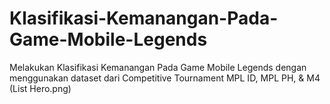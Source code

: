 # Klasifikasi-Kemanangan-Pada-Game-Mobile-Legends
Melakukan Klasifikasi Kemanangan Pada Game Mobile Legends dengan menggunakan dataset dari Competitive Tournament MPL ID, MPL PH, &amp; M4
(List Hero.png)
